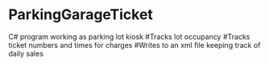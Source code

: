 # ParkingGarageTicket
C# program working as parking lot kiosk
#Tracks lot occupancy 
#Tracks ticket numbers and times for charges 
#Writes to an xml file keeping track of daily sales 

